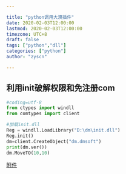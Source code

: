 ```yaml
---

title: "python调用大漠插件"
date: 2020-02-03T12:00:00
lastmod: 2020-02-03T12:00:00
timezone: UTC+8
draft: false
tags: ["python","dll"]
categories: ["python"]
author: "zyscn"

---
```



## 利用init破解权限和免注册com

```python
#coding=utf-8
from ctypes import windll
from comtypes import client

#加载init.dll
Reg = windll.LoadLibrary("D:\dm\init.dll")
Reg.init()
dm=client.CreateObject("dm.dmsoft")
print(dm.ver())
dm.MoveTO(10,10)
```
[附件](https://mega.lanzous.com/iFkDAelptti)

